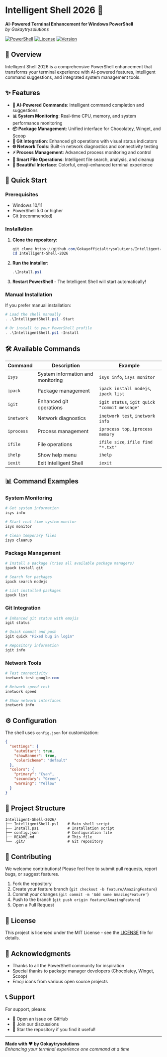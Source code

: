 # Intelligent Shell 2026 🚀

**AI-Powered Terminal Enhancement for Windows PowerShell**  
*by Gokaytrysolutions*

[![PowerShell](https://img.shields.io/badge/PowerShell-5.0%2B-blue.svg)](https://github.com/PowerShell/PowerShell)
[![License](https://img.shields.io/badge/License-MIT-green.svg)](LICENSE)
[![Version](https://img.shields.io/badge/Version-1.0.0-orange.svg)](releases)

## 🌟 Overview

Intelligent Shell 2026 is a comprehensive PowerShell enhancement that transforms your terminal experience with AI-powered features, intelligent command suggestions, and integrated system management tools.

## ✨ Features

- **🤖 AI-Powered Commands**: Intelligent command completion and suggestions
- **📊 System Monitoring**: Real-time CPU, memory, and system performance monitoring
- **📦 Package Management**: Unified interface for Chocolatey, Winget, and Scoop
- **🔧 Git Integration**: Enhanced git operations with visual status indicators
- **🌐 Network Tools**: Built-in network diagnostics and connectivity testing
- **⚡ Process Management**: Advanced process monitoring and control
- **📁 Smart File Operations**: Intelligent file search, analysis, and cleanup
- **🎨 Beautiful Interface**: Colorful, emoji-enhanced terminal experience

## 🚀 Quick Start

### Prerequisites
- Windows 10/11
- PowerShell 5.0 or higher
- Git (recommended)

### Installation

1. **Clone the repository:**
   ```powershell
   git clone https://github.com/Gokayofficialtrysolutions/Intelligent-Shell-2026.git
   cd Intelligent-Shell-2026
   ```

2. **Run the installer:**
   ```powershell
   .\Install.ps1
   ```

3. **Restart PowerShell** - The Intelligent Shell will start automatically!

### Manual Installation

If you prefer manual installation:

```powershell
# Load the shell manually
. .\IntelligentShell.ps1 -Start

# Or install to your PowerShell profile
. .\IntelligentShell.ps1 -Install
```

## 🛠️ Available Commands

| Command | Description | Example |
|---------|-------------|----------|
| `isys` | System information and monitoring | `isys info`, `isys monitor` |
| `ipack` | Package management | `ipack install nodejs`, `ipack list` |
| `igit` | Enhanced git operations | `igit status`, `igit quick "commit message"` |
| `inetwork` | Network diagnostics | `inetwork test`, `inetwork info` |
| `iprocess` | Process management | `iprocess top`, `iprocess memory` |
| `ifile` | File operations | `ifile size`, `ifile find "*.txt"` |
| `ihelp` | Show help menu | `ihelp` |
| `iexit` | Exit Intelligent Shell | `iexit` |

## 📊 Command Examples

### System Monitoring
```powershell
# Get system information
isys info

# Start real-time system monitor
isys monitor

# Clean temporary files
isys cleanup
```

### Package Management
```powershell
# Install a package (tries all available package managers)
ipack install git

# Search for packages
ipack search nodejs

# List installed packages
ipack list
```

### Git Integration
```powershell
# Enhanced git status with emojis
igit status

# Quick commit and push
igit quick "Fixed bug in login"

# Repository information
igit info
```

### Network Tools
```powershell
# Test connectivity
inetwork test google.com

# Network speed test
inetwork speed

# Show network interfaces
inetwork info
```

## ⚙️ Configuration

The shell uses `config.json` for customization:

```json
{
  "settings": {
    "autoStart": true,
    "showBanner": true,
    "colorScheme": "default"
  },
  "colors": {
    "primary": "Cyan",
    "secondary": "Green",
    "warning": "Yellow"
  }
}
```

## 📁 Project Structure

```
Intelligent-Shell-2026/
├── IntelligentShell.ps1    # Main shell script
├── Install.ps1             # Installation script
├── config.json             # Configuration file
├── README.md               # This file
└── .git/                   # Git repository
```

## 🤝 Contributing

We welcome contributions! Please feel free to submit pull requests, report bugs, or suggest features.

1. Fork the repository
2. Create your feature branch (`git checkout -b feature/AmazingFeature`)
3. Commit your changes (`git commit -m 'Add some AmazingFeature'`)
4. Push to the branch (`git push origin feature/AmazingFeature`)
5. Open a Pull Request

## 📜 License

This project is licensed under the MIT License - see the [LICENSE](LICENSE) file for details.

## 🙏 Acknowledgments

- Thanks to all the PowerShell community for inspiration
- Special thanks to package manager developers (Chocolatey, Winget, Scoop)
- Emoji icons from various open source projects

## 📞 Support

For support, please:
- 📧 Open an issue on GitHub
- 💬 Join our discussions
- 🌟 Star the repository if you find it useful!

---

**Made with ❤️ by Gokaytrysolutions**  
*Enhancing your terminal experience one command at a time*
